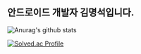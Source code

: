 ## 안드로이드 개발자 김명석입니다.


<!--
**cacaocoffee/cacaocoffee** is a ✨ _special_ ✨ repository because its `README.md` (this file) appears on your GitHub profile.
![Top Langs](https://github-readme-stats.vercel.app/api/top-langs/?username=cacaocoffee&layout=compact&theme=tokyonight)
Here are some ideas to get you started:

- 🔭 I’m currently working on ...
- 🌱 I’m currently learning ...
- 👯 I’m looking to collaborate on ...
- 🤔 I’m looking for help with ...
- 💬 Ask me about ...
- 📫 How to reach me: ...
- 😄 Pronouns: ...
- ⚡ Fun fact: ...
-->

![Anurag's github stats](https://github-readme-stats.vercel.app/api?username=cacaocoffee&show_icons=true&theme=tokyonight)  


[![Solved.ac Profile](http://mazassumnida.wtf/api/v2/generate_badge?boj=twinaudtjr)](https://solved.ac/twinaudtjr/)

  
